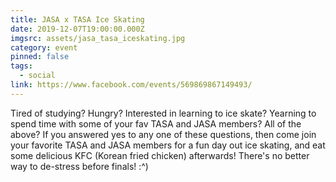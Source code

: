 ```yaml
---
title: JASA x TASA Ice Skating
date: 2019-12-07T19:00:00.000Z
imgsrc: assets/jasa_tasa_iceskating.jpg
category: event
pinned: false
tags:
  - social
link: https://www.facebook.com/events/569869867149493/
---
```

Tired of studying? Hungry? Interested in learning to ice skate? Yearning to spend time with some of your fav TASA and JASA members? All of the above? If you answered yes to any one of these questions, then come join your favorite TASA and JASA members for a fun day out ice skating, and eat some delicious KFC (Korean fried chicken) afterwards! There's no better way to de-stress before finals! :^)